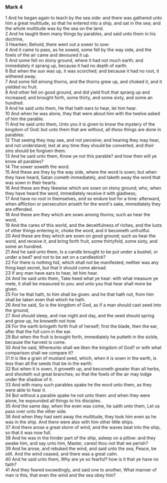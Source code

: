 ### Mark 4

1 And he began again to teach by the sea side: and there was gathered unto him a great multitude, so that he entered into a ship, and sat in the sea; and the whole multitude was by the sea on the land.  
2 And he taught them many things by parables, and said unto them in his doctrine,  
3 Hearken; Behold, there went out a sower to sow:  
4 And it came to pass, as he sowed, some fell by the way side, and the fowls of the air came and devoured it up.  
5 And some fell on stony ground, where it had not much earth; and immediately it sprang up, because it had no depth of earth:  
6 But when the sun was up, it was scorched; and because it had no root, it withered away.  
7 And some fell among thorns, and the thorns grew up, and choked it, and it yielded no fruit.  
8 And other fell on good ground, and did yield fruit that sprang up and increased; and brought forth, some thirty, and some sixty, and some an hundred.  
9 And he said unto them, He that hath ears to hear, let him hear.  
10 And when he was alone, they that were about him with the twelve asked of him the parable.  
11 And he said unto them, Unto you it is given to know the mystery of the kingdom of God: but unto them that are without, all *these* things are done in parables:  
12 That seeing they may see, and not perceive; and hearing they may hear, and not understand; lest at any time they should be converted, and *their* sins should be forgiven them.  
13 And he said unto them, Know ye not this parable? and how then will ye know all parables?  
14 The sower soweth the word.  
15 And these are they by the way side, where the word is sown; but when they have heard, Satan cometh immediately, and taketh away the word that was sown in their hearts.  
16 And these are they likewise which are sown on stony ground; who, when they have heard the word, immediately receive it with gladness;  
17 And have no root in themselves, and so endure but for a time: afterward, when affliction or persecution ariseth for the word's sake, immediately they are offended.  
18 And these are they which are sown among thorns; such as hear the word,  
19 And the cares of this world, and the deceitfulness of riches, and the lusts of other things entering in, choke the word, and it becometh unfruitful.  
20 And these are they which are sown on good ground; such as hear the word, and receive *it*, and bring forth fruit, some thirtyfold, some sixty, and some an hundred.  
21 And he said unto them, Is a candle brought to be put under a bushel, or under a bed? and not to be set on a candlestick?  
22 For there is nothing hid, which shall not be manifested; neither was any thing kept secret, but that it should come abroad.  
23 If any man have ears to hear, let him hear.  
24 And he said unto them, Take heed what ye hear: with what measure ye mete, it shall be measured to you: and unto you that hear shall more be given.  
25 For he that hath, to him shall be given: and he that hath not, from him shall be taken even that which he hath.  
26 And he said, So is the kingdom of God, as if a man should cast seed into the ground;  
27 And should sleep, and rise night and day, and the seed should spring and grow up, he knoweth not how.  
28 For the earth bringeth forth fruit of herself; first the blade, then the ear, after that the full corn in the ear.  
29 But when the fruit is brought forth, immediately he putteth in the sickle, because the harvest is come.  
30 And he said, Whereunto shall we liken the kingdom of God? or with what comparison shall we compare it?  
31 *It is* like a grain of mustard seed, which, when it is sown in the earth, is less than all the seeds that be in the earth:  
32 But when it is sown, it groweth up, and becometh greater than all herbs, and shooteth out great branches; so that the fowls of the air may lodge under the shadow of it.  
33 And with many such parables spake he the word unto them, as they were able to hear *it*.  
34 But without a parable spake he not unto them: and when they were alone, he expounded all things to his disciples.  
35 And the same day, when the even was come, he saith unto them, Let us pass over unto the other side.  
36 And when they had sent away the multitude, they took him even as he was in the ship. And there were also with him other little ships.  
37 And there arose a great storm of wind, and the waves beat into the ship, so that it was now full.  
38 And he was in the hinder part of the ship, asleep on a pillow: and they awake him, and say unto him, Master, carest thou not that we perish?  
39 And he arose, and rebuked the wind, and said unto the sea, Peace, be still. And the wind ceased, and there was a great calm.  
40 And he said unto them, Why are ye so fearful? how is it that ye have no faith?  
41 And they feared exceedingly, and said one to another, What manner of man is this, that even the wind and the sea obey him?  
